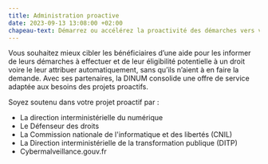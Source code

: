 ```yaml
---
title: Administration proactive
date: 2023-09-13 13:08:00 +02:00
chapeau-text: Démarrez ou accélérez la proactivité des démarches vers vos usagers.
---
```


Vous souhaitez mieux cibler les bénéficiaires d’une aide pour les informer de leurs démarches à effectuer et de leur éligibilité potentielle à un droit voire le leur attribuer automatiquement, sans qu’ils n’aient à en faire la demande. Avec ses partenaires, la DINUM consolide une offre de service adaptée aux besoins des projets proactifs.

Soyez soutenu dans votre projet proactif par : 

* La direction interministérielle du numérique
* Le Défenseur des droits
* La Commission nationale de l'informatique et des libertés (CNIL)
* La Direction interministérielle de la transformation publique (DITP)
* Cybermalveillance.gouv.fr


